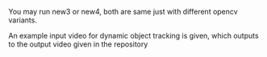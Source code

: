 You may run new3 or new4, both are same just with different opencv variants.

An example input video for dynamic object tracking is given, which outputs to the output video given in the repository
